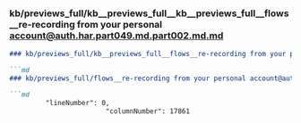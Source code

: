 ### kb/previews_full/kb__previews_full__kb__previews_full__flows__re-recording from your personal account@auth.har.part049.md.part002.md.md

```md
### kb/previews_full/kb__previews_full__flows__re-recording from your personal account@auth.har.part049.md.part002.md

```md
### kb/previews_full/flows__re-recording from your personal account@auth.har.part049.md (part 002)

```md
         "lineNumber": 0,
                        "columnNumber": 17861
      
```

```

```

```
